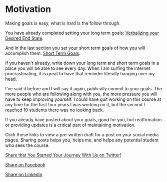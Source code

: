 # Motivation
Making goals is easy, what is hard is the follow through. 

You have already completed setting your long term goals: [Verbalizing your Desired End State]($@ASSIGNVIEWBYID*1014@$). 

And in the last section you set your short term goals of how you will accomplish them: [Short Term Goals]($@ASSIGNVIEWBYID*1001@$). 

If you haven't already, write down your long term and short term goals in a place you will be able to see every day. When I am surfing the internet procrastinating, it is great to have that reminder literally hanging over my head.

I've said it before and I will say it again, publically commit to your goals. The more people who are following along with you, the more pressure you will have to keep improving yourself. I could have quit working on this course at any time for the first four years I was working on it, but the second I reached 10 students there was no looking back.

If you already have posted about your goals, good for you, but reaffirmation or providing updates is a critical part of maintaining motivation. 

Click these links to view a pre-written draft for a post on your social media pages. Sharing posts helps you, helps me, and helps any potential student who sees the course. 

<a href="https://twitter.com/share?url=https://hoppersroppers.org/course.html&text=I started learning security fundamentals today @HoppersRoppers!">Share that You Started Your Journey With Us on Twitter!</a>

<a href="https://www.facebook.com/share.php?u=https://hoppersroppers.org/training">Share on Facebook</a>

<a href="https://www.linkedin.com/shareArticle?mini=true&url=https://hoppersroppers.org/training">Share on Linkedin</a>